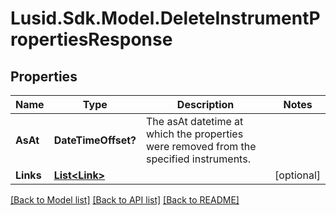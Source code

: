 
# Lusid.Sdk.Model.DeleteInstrumentPropertiesResponse

## Properties

Name | Type | Description | Notes
------------ | ------------- | ------------- | -------------
**AsAt** | **DateTimeOffset?** | The asAt datetime at which the properties were removed from the specified instruments. | 
**Links** | [**List&lt;Link&gt;**](Link.md) |  | [optional] 

[[Back to Model list]](../README.md#documentation-for-models)
[[Back to API list]](../README.md#documentation-for-api-endpoints)
[[Back to README]](../README.md)

